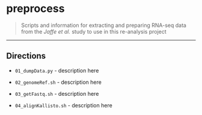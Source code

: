 # preprocess

> Scripts and information for extracting and preparing RNA-seq data from the
> _Jaffe et al._ study to use in this re-analysis project

---

## Directions

* `01_dumpData.py` - description here

* `02_genomeRef.sh` - description here

* `03_getFastq.sh` - description here

* `04_alignKallisto.sh` - description here
